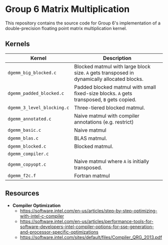 # Group 6 Matrix Multiplication #
This repository contains the source code for Group 6's implementation of a
double-precision floating point matrix multiplication kernel.

## Kernels ##
| **Kernel**                   | **Description**                                                                                                  |
| ---------------------------- | ---------------------------------------------------------------------------------------------------------------- |
| `dgemm_big_blocked.c`        | Blocked matmul with large block size. `A` gets transposed in dynamically allocated blocks.                       |
| `dgemm_padded_blocked.c`     | Padded blocked matmul with small fixed-size blocks. `A` gets transposed, `B` gets copied.                        |
| `dgemm_3_level_blocking.c`   | Three-tiered blocked matmul.                                                                                     |
| `dgemm_annotated.c`          | Naive matmul with compiler annotations (e.g. restrict)                                                           |
| `dgemm_basic.c`              | Naive matmul                                                                                                     |
| `dgemm_blas.c`               | BLAS matmul.                                                                                                     |
| `dgemm_blocked.c`            | Blocked matmul.                                                                                                  |
| `dgemm_compiler.c`           |                                                                                                                  |
| `dgemm_copyopt.c`            | Naive matmul where `A` is initially transposed.                                                                  |
| `dgemm_f2c.f`                | Fortran matmul                                                                                                   |

## Resources ##
-  **Compiler Optimization**
    - https://software.intel.com/en-us/articles/step-by-step-optimizing-with-intel-c-compiler
    - https://software.intel.com/en-us/articles/performance-tools-for-software-developers-intel-compiler-options-for-sse-generation-and-processor-specific-optimizations
    - https://software.intel.com/sites/default/files/Compiler_QRG_2013.pdf
